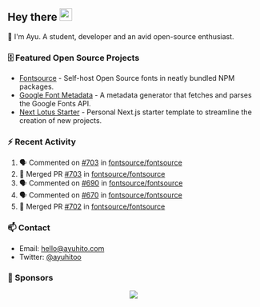 ## Hey there <img src="https://media.giphy.com/media/hvRJCLFzcasrR4ia7z/giphy.gif" width="25" height="25">

📝 I'm Ayu. A student, developer and an avid open-source enthusiast.

### 🗄 Featured Open Source Projects

- [Fontsource](https://github.com/fontsource/fontsource) - Self-host Open Source fonts in neatly bundled NPM packages.
- [Google Font Metadata](https://github.com/fontsource/google-font-metadata) - A metadata generator that fetches and parses the Google Fonts API.
- [Next Lotus Starter](https://github.com/DecliningLotus/next-lotus-starter) - Personal Next.js starter template to streamline the creation of new projects.

### ⚡ Recent Activity

<!--START_SECTION:activity-->

1. 🗣 Commented on [#703](https://github.com/fontsource/fontsource/issues/703) in [fontsource/fontsource](https://github.com/fontsource/fontsource)
2. 🎉 Merged PR [#703](https://github.com/fontsource/fontsource/pull/703) in [fontsource/fontsource](https://github.com/fontsource/fontsource)
3. 🗣 Commented on [#690](https://github.com/fontsource/fontsource/issues/690) in [fontsource/fontsource](https://github.com/fontsource/fontsource)
4. 🗣 Commented on [#670](https://github.com/fontsource/fontsource/issues/670) in [fontsource/fontsource](https://github.com/fontsource/fontsource)
5. 🎉 Merged PR [#702](https://github.com/fontsource/fontsource/pull/702) in [fontsource/fontsource](https://github.com/fontsource/fontsource)
<!--END_SECTION:activity-->

### 📫 Contact

- Email: hello@ayuhito.com
- Twitter: [@ayuhitoo](https://twitter.com/ayuhitoo)

### :sparkling_heart: Sponsors

<p align="center">
  <a href="https://cdn.jsdelivr.net/gh/ayuhito/ayuhito/sponsors.svg">
    <img src='https://cdn.jsdelivr.net/gh/ayuhito/ayuhito/sponsors.svg'/>
  </a>
</p>
